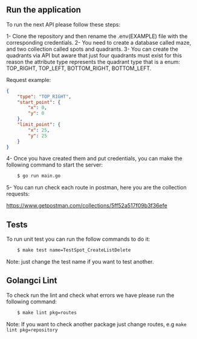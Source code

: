
## Run the application

To run the next API please follow these steps:

1- Clone the repository and then rename the .env(EXAMPLE) file with the corresponding credentials.
2- You need to create a database called maze, and two collection called spots and quadrants.
3- You can create the quadrants via API but aware that just four quadrants must exist for this reason the attribute type represents the quadrant type that is a enum: TOP_RIGHT, TOP_LEFT, BOTTOM_RIGHT, BOTTOM_LEFT.


Request example:
```json
{
    "type": "TOP_RIGHT",
    "start_point": {
        "x": 0,
        "y": 0
    },
    "limit_point": {
        "x": 25,
        "y": 25
    }
}
```
4- Once you have created them and put credentials, you can make the following command to start the server:

```bash
    $ go run main.go
```

5- You can run check each route in postman, here you are the collection requests:

https://www.getpostman.com/collections/5ff52a517f09b3f36efe

## Tests
To run unit test you can run the follow commands to do it:

```bash
    $ make test name=TestSpot_CreateListDelete
```

Note: just change the test name if you want to test another.

## Golangci Lint
To check run the lint and check what errors we have please run the following command:

```bash
    $ make lint pkg=routes
```

Note: If you want to check another package just change routes, e.g `make lint pkg=repository`